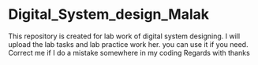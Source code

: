 # Digital_System_design_Malak

This repository is created for lab work of digital system designing. I will upload the lab tasks and lab practice work her. you can use it if you need. Correct me if I do a mistake somewhere in my coding
Regards with thanks
